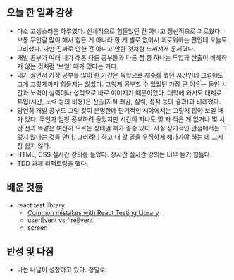 ## 오늘 한 일과 감상

- 다소 고생스러운 하루였다. 신체적으로 힘들었던 건 아니고 정신적으로 괴로웠다. 보통 무언갈 많이 해서 힘든 게 아니라 한 게 별로 없어서 괴로워하는 편인데 오늘도 그러했다. 다만 진짜로 안한 건 아니고 안한 것처럼 느껴져서 문제였다.
- 개발 공부가 여태 내가 해온 다른 공부들과 다른 점 중 하나는 투입과 산출이 비례하지 않는 것처럼 '보일' 때가 있다는 거다.
- 내가 살면서 가장 공부를 많이 한 기간은 독학으로 재수를 했던 시간인데 그럼에도 그게 그렇게까지 힘들지는 않았다. 그렇게 공부할 수 있었던 가장 큰 이유는 들인 시간과 노력이 실력이나 성적으로 바로 이어지기 때문이었다. 대학에 와서도 대체로 투입(시간, 노력 등의 비용)은 산출(지적 쾌감, 실력, 성적 등의 결과)과 비례했다.
- 당연히 개발 공부도 그럴 것이 분명한데 단기적인 시야에서는 그렇지 않아 보일 때가 있다. 무언가 엄청 공부하려 들었지만 시간이 지나도 몇 자 적은 게 없거나 몇 시간 전과 똑같은 여전히 모르는 상태일 때가 종종 있다. 사실 장기적인 관점에서는 그렇지 않다는 것을 안다. 그러려니 하고 내 할 일을 우직하게 해나가야 하는 데 그게 참 쉽지 않다.
- HTML, CSS 실시간 강의를 들었다. 장시간 실시간 강의는 너무 듣기 힘들다. 
- TDD 과제 리팩토링을 했다. 

## 배운 것들
- react test library
  - [Common mistakes with React Testing Library](https://kentcdodds.com/blog/common-mistakes-with-react-testing-library)
  - userEvent vs fireEvent
  - screen

## 반성 및 다짐

- 나는 나날이 성장하고 있다. 정말로.